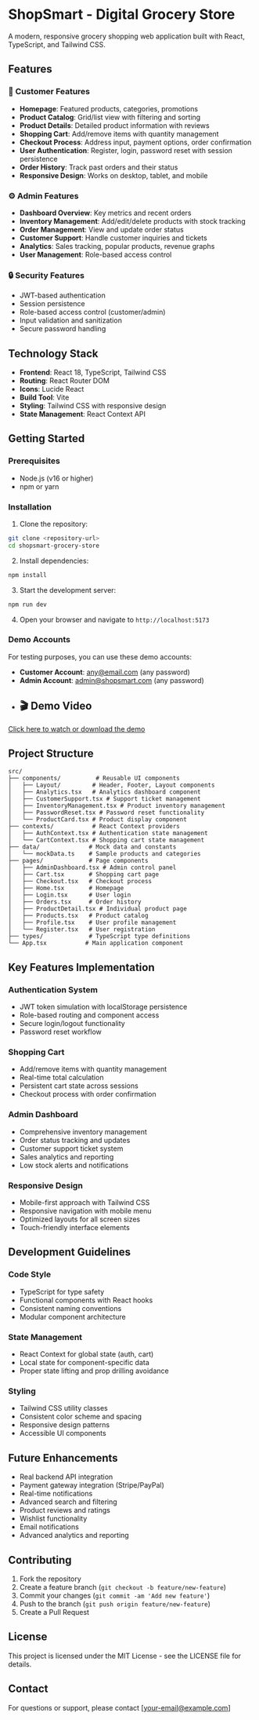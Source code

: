 # ShopSmart - Digital Grocery Store

A modern, responsive grocery shopping web application built with React, TypeScript, and Tailwind CSS.

## Features

### 🛒 Customer Features
- **Homepage**: Featured products, categories, promotions
- **Product Catalog**: Grid/list view with filtering and sorting
- **Product Details**: Detailed product information with reviews
- **Shopping Cart**: Add/remove items with quantity management
- **Checkout Process**: Address input, payment options, order confirmation
- **User Authentication**: Register, login, password reset with session persistence
- **Order History**: Track past orders and their status
- **Responsive Design**: Works on desktop, tablet, and mobile

### ⚙️ Admin Features
- **Dashboard Overview**: Key metrics and recent orders
- **Inventory Management**: Add/edit/delete products with stock tracking
- **Order Management**: View and update order status
- **Customer Support**: Handle customer inquiries and tickets
- **Analytics**: Sales tracking, popular products, revenue graphs
- **User Management**: Role-based access control

### 🔒 Security Features
- JWT-based authentication
- Session persistence
- Role-based access control (customer/admin)
- Input validation and sanitization
- Secure password handling

## Technology Stack

- **Frontend**: React 18, TypeScript, Tailwind CSS
- **Routing**: React Router DOM
- **Icons**: Lucide React
- **Build Tool**: Vite
- **Styling**: Tailwind CSS with responsive design
- **State Management**: React Context API

## Getting Started

### Prerequisites
- Node.js (v16 or higher)
- npm or yarn

### Installation

1. Clone the repository:
```bash
git clone <repository-url>
cd shopsmart-grocery-store
```

2. Install dependencies:
```bash
npm install
```

3. Start the development server:
```bash
npm run dev
```

4. Open your browser and navigate to `http://localhost:5173`

### Demo Accounts

For testing purposes, you can use these demo accounts:

- **Customer Account**: any@email.com (any password)
- **Admin Account**: admin@shopsmart.com (any password)
- ## 🎬 Demo Video

[Click here to watch or download the demo](https://github.com/Vinaykrishna-dunaboyina/ShopSmart/releases/download/v1.0/demo.mp4)

## Project Structure

```
src/
├── components/          # Reusable UI components
│   ├── Layout/         # Header, Footer, Layout components
│   ├── Analytics.tsx   # Analytics dashboard component
│   ├── CustomerSupport.tsx # Support ticket management
│   ├── InventoryManagement.tsx # Product inventory management
│   ├── PasswordReset.tsx # Password reset functionality
│   └── ProductCard.tsx # Product display component
├── contexts/           # React Context providers
│   ├── AuthContext.tsx # Authentication state management
│   └── CartContext.tsx # Shopping cart state management
├── data/              # Mock data and constants
│   └── mockData.ts    # Sample products and categories
├── pages/             # Page components
│   ├── AdminDashboard.tsx # Admin control panel
│   ├── Cart.tsx       # Shopping cart page
│   ├── Checkout.tsx   # Checkout process
│   ├── Home.tsx       # Homepage
│   ├── Login.tsx      # User login
│   ├── Orders.tsx     # Order history
│   ├── ProductDetail.tsx # Individual product page
│   ├── Products.tsx   # Product catalog
│   ├── Profile.tsx    # User profile management
│   └── Register.tsx   # User registration
├── types/             # TypeScript type definitions
└── App.tsx           # Main application component
```

## Key Features Implementation

### Authentication System
- JWT token simulation with localStorage persistence
- Role-based routing and component access
- Secure login/logout functionality
- Password reset workflow

### Shopping Cart
- Add/remove items with quantity management
- Real-time total calculation
- Persistent cart state across sessions
- Checkout process with order confirmation

### Admin Dashboard
- Comprehensive inventory management
- Order status tracking and updates
- Customer support ticket system
- Sales analytics and reporting
- Low stock alerts and notifications

### Responsive Design
- Mobile-first approach with Tailwind CSS
- Responsive navigation with mobile menu
- Optimized layouts for all screen sizes
- Touch-friendly interface elements

## Development Guidelines

### Code Style
- TypeScript for type safety
- Functional components with React hooks
- Consistent naming conventions
- Modular component architecture

### State Management
- React Context for global state (auth, cart)
- Local state for component-specific data
- Proper state lifting and prop drilling avoidance

### Styling
- Tailwind CSS utility classes
- Consistent color scheme and spacing
- Responsive design patterns
- Accessible UI components

## Future Enhancements

- Real backend API integration
- Payment gateway integration (Stripe/PayPal)
- Real-time notifications
- Advanced search and filtering
- Product reviews and ratings
- Wishlist functionality
- Email notifications
- Advanced analytics and reporting

## Contributing

1. Fork the repository
2. Create a feature branch (`git checkout -b feature/new-feature`)
3. Commit your changes (`git commit -am 'Add new feature'`)
4. Push to the branch (`git push origin feature/new-feature`)
5. Create a Pull Request

## License

This project is licensed under the MIT License - see the LICENSE file for details.

## Contact

For questions or support, please contact [your-email@example.com]
